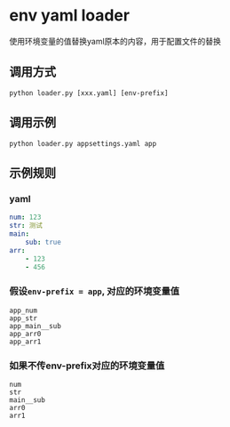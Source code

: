 # env yaml loader

使用环境变量的值替换yaml原本的内容，用于配置文件的替换

## 调用方式
```shell
python loader.py [xxx.yaml] [env-prefix]
```

## 调用示例
```shell
python loader.py appsettings.yaml app
```

## 示例规则

### yaml
```yaml
num: 123
str: 测试
main:
    sub: true
arr:
    - 123
    - 456
```

### 假设`env-prefix = app`, 对应的环境变量值
```
app_num
app_str
app_main__sub
app_arr0
app_arr1
```

### 如果不传env-prefix对应的环境变量值
```
num
str
main__sub
arr0
arr1
```